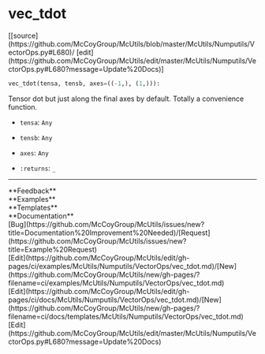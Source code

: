 # <a id="McUtils.Numputils.VectorOps.vec_tdot">vec_tdot</a>
<div class="docs-source-link" markdown="1">
[[source](https://github.com/McCoyGroup/McUtils/blob/master/McUtils/Numputils/VectorOps.py#L680)/
[edit](https://github.com/McCoyGroup/McUtils/edit/master/McUtils/Numputils/VectorOps.py#L680?message=Update%20Docs)]
</div>

```python
vec_tdot(tensa, tensb, axes=((-1,), (1,))): 
```
Tensor dot but just along the final axes by default. Totally a convenience function.
  - `tensa`: `Any`
    > 
  - `tensb`: `Any`
    > 
  - `axes`: `Any`
    > 
  - `:returns`: `_`
    > 











---


<div markdown="1" class="text-secondary">
<div class="container">
  <div class="row">
   <div class="col" markdown="1">
**Feedback**   
</div>
   <div class="col" markdown="1">
**Examples**   
</div>
   <div class="col" markdown="1">
**Templates**   
</div>
   <div class="col" markdown="1">
**Documentation**   
</div>
   <div class="col" markdown="1">
   
</div>
   <div class="col" markdown="1">
   
</div>
   <div class="col" markdown="1">
   
</div>
</div>
  <div class="row">
   <div class="col" markdown="1">
[Bug](https://github.com/McCoyGroup/McUtils/issues/new?title=Documentation%20Improvement%20Needed)/[Request](https://github.com/McCoyGroup/McUtils/issues/new?title=Example%20Request)   
</div>
   <div class="col" markdown="1">
[Edit](https://github.com/McCoyGroup/McUtils/edit/gh-pages/ci/examples/McUtils/Numputils/VectorOps/vec_tdot.md)/[New](https://github.com/McCoyGroup/McUtils/new/gh-pages/?filename=ci/examples/McUtils/Numputils/VectorOps/vec_tdot.md)   
</div>
   <div class="col" markdown="1">
[Edit](https://github.com/McCoyGroup/McUtils/edit/gh-pages/ci/docs/McUtils/Numputils/VectorOps/vec_tdot.md)/[New](https://github.com/McCoyGroup/McUtils/new/gh-pages/?filename=ci/docs/templates/McUtils/Numputils/VectorOps/vec_tdot.md)   
</div>
   <div class="col" markdown="1">
[Edit](https://github.com/McCoyGroup/McUtils/edit/master/McUtils/Numputils/VectorOps.py#L680?message=Update%20Docs)   
</div>
   <div class="col" markdown="1">
   
</div>
   <div class="col" markdown="1">
   
</div>
   <div class="col" markdown="1">
   
</div>
</div>
</div>
</div>